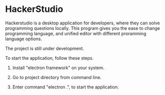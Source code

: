# HackerStudio

Hackerstudio is a desktop application for developers, where they can solve programming questions locally. This program gives you the ease to change programming language, and unified editor with different proramming language options.


The project is still under development.

To start the application, follow these steps.

1. Install "electron framework" on your system.

2. Go to project directory from command line.

3. Enter command "electron .", to start the application.
